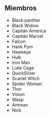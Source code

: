 ## Miembros

* Black panther
* Black Widow
* Capitán America
* Capitán Marvel
* Falcon
* Hank Pym
* Hawkeye
* Hulk
* Iron Man
* Luke Cage
* QuickSilver
* Scarlet Witch
* Spider Woman
* Thor
* Vision
* Wasp
* Antman
* Nick


